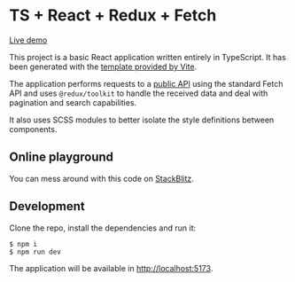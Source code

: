 # TS + React + Redux + Fetch

[Live demo](https://adripanico.github.io/ts-react-redux-fetch/)

This project is a basic React application written entirely in TypeScript. It has been generated with the [template provided by Vite](https://vitejs.dev/guide/).

The application performs requests to a [public API](https://rickandmortyapi.com/) using the standard Fetch API and uses `@redux/toolkit` to handle the received data and deal with pagination and search capabilities.

It also uses SCSS modules to better isolate the style definitions between components.

## Online playground

You can mess around with this code on [StackBlitz](https://stackblitz.com/edit/ts-react-redux-fetch-hwqqp4).

## Development

Clone the repo, install the dependencies and run it:

```
$ npm i
$ npm run dev
```

The application will be available in [http://localhost:5173](http://localhost:5173).
